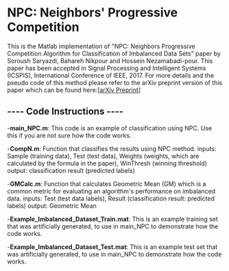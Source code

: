 # NPC: Neighbors' Progressive Competition

This is the Matlab implementation of "NPC: Neighbors Progressive Competition Algorithm for Classification of Imbalanced Data Sets" paper by Soroush Saryazdi, Bahareh Nikpour and Hossein Nezamabadi-pour. This paper has been accepted in Signal Processing and Intelligent Systems (ICSPIS), International Conference of IEEE, 2017. For more details and the pseudo code of this method please refer to the arXiv preprint version of this paper which can be found here:[<a href="https://arxiv.org/abs/1711.10934">arXiv Preprint</a>]

<h2>---- Code Instructions ----</h2>

-<b>main_NPC.m</b>: This code is an example of classification using NPC. Use this if you are not sure how the code works.

-<b>CompN.m</b>: Function that classifies the results using NPC method.
inputs: Sample (training data), Test (test data), Weights (weights, which are calculated by the formula in the paper), WinThresh (winning threshold)
output: classification result (predicted labels)

-<b>GMCalc.m</b>: Function that calculates Geometric Mean (GM) which is a common metric for evaluating an algorithm's performance on imbalanced data.
inputs: Test (test data labels), Result (classification result: predicted labels)
output: Geometric Mean

-<b>Example_Imbalanced_Dataset_Train.mat</b>: This is an example training set that was artificially generated, to use in main_NPC to demonstrate how the code works.

-<b>Example_Imbalanced_Dataset_Test.mat</b>: This is an example test set that was artificially generated, to use in main_NPC to demonstrate how the code works.

